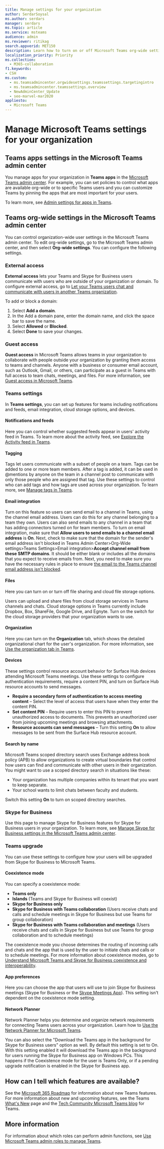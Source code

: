 ```yaml
---
title: Manage settings for your organization
author: SerdarSoysal
ms.author: serdars
manager: serdars
ms.topic: article
ms.service: msteams
audience: admin
ms.reviewer: ritikag
search.appverid: MET150
description: Learn how to turn on or off Microsoft Teams org-wide settings, including apps, external access, guest access, Teams settings, and Teams upgrade preferences.
localization_priority: Priority
ms.collection: 
  - M365-collaboration
f1.keywords:
- CSH
ms.custom: 
  - ms.teamsadmincenter.orgwidesettings.teamssettings.targetingintro
  - ms.teamsadmincenter.teamssettings.overview
  - NewAdminCenter_Update
  - seo-marvel-mar2020
appliesto: 
  - Microsoft Teams
---
```


# Manage Microsoft Teams settings for your organization

## Teams apps settings in the Microsoft Teams admin center

You manage apps for your organization in **Teams apps** in the [Microsoft Teams admin center](https://admin.teams.microsoft.com). For example, you can set policies to control what apps are available org-wide or to specific Teams users and you can customize Teams by pinning the apps that are most important for your users.

To learn more, see [Admin settings for apps in  Teams](admin-settings.md).  

## Teams org-wide settings in the Microsoft Teams admin center

You can control organization-wide user settings in the Microsoft Teams admin center. To edit org-wide settings, go to the Microsoft Teams admin center, and then select **Org-wide settings**. You can configure the following settings.

### External access

**External access** lets your Teams and Skype for Business users communicate with users who are outside of your organization or domain. To configure external access, go to [Let your Teams users chat and communicate with users in another Teams organization](let-your-teams-users-communicate-with-other-people.md).

To add or block a domain:

1. Select **Add a domain**.
2. In the Add a domain pane, enter the domain name, and click the space bar to save the name.
3. Select **Allowed** or **Blocked**.
4. Select **Done** to save your changes. 

### Guest access

**Guest access** in Microsoft Teams allows teams in your organization to collaborate with people outside your organization by granting them access to teams and channels. Anyone with a business or consumer email account, such as Outlook, Gmail, or others, can participate as a guest in Teams with full access to team chats, meetings, and files. For more information, see [Guest access in Microsoft Teams](guest-access.md).

### Teams settings

In **Teams settings**, you can set up features for teams including notifications and feeds, email integration, cloud storage options, and devices.

#### Notifications and feeds

Here you can control whether suggested feeds appear in users' activity feed in Teams. To learn more about the activity feed, see [Explore the Activity feed in Teams](https://support.office.com/article/explore-the-activity-feed-in-teams-91c635a1-644a-4c60-9c98-233db3e13a56).

#### Tagging

Tags let users communicate with a subset of people on a team. Tags can be added to one or more team members. After a tag is added, it can be used in @mentions by anyone on the team in a channel post to communicate with only those people who are assigned that tag. Use these settings to control who can add tags and how tags are used across your organization. To learn more, see [Manage tags in Teams](manage-tags.md).

#### Email integration

Turn on this feature so users can send email to a channel in Teams, using the channel email address. Users can do this for any channel belonging to a team they own. Users can also send emails to any channel in a team that has adding connectors turned on for team members. To turn on email integration, make sure that **Allow users to send emails to a channel email address** is **On**. Next, check to make sure that the domain for the sender's email address isn't blocked in Teams Admin Center>Org-Wide settings>Teams Settings>Email integration>**Accept channel email from these SMTP domains**. It should be either blank or includes all the domains that you expect to receive emails from. Next, you need to make sure you have the necessary rules in place to ensure [the email to the Teams channel email address isn't blocked](https://docs.microsoft.com/office365/servicedescriptions/exchange-online-protection-service-description/anti-spam-and-anti-malware-protection-eop#customize-anti-spam-policies).

#### Files

Here you can turn on or turn off file sharing and cloud file storage options.

Users can upload and share files from cloud storage services in Teams channels and chats. Cloud storage options in Teams currently include Dropbox, Box, ShareFile, Google Drive, and Egnyte. Turn on the switch for the cloud storage providers that your organization wants to use.

#### Organization

Here you can turn on the **Organization** tab, which shows the detailed organizational chart for the user's organization. For more information, see [Use the organization tab in Teams](https://support.office.com/article/use-the-organization-tab-in-teams-ff02568b-290a-46d6-ae7a-cda22f723894).

#### Devices

These settings control resource account behavior for Surface Hub devices attending Microsoft Teams meetings. Use these settings to configure authentication requirements, require a content PIN, and turn on Surface Hub resource accounts to send messages.

- **Require a secondary form of authentication to access meeting content** – Select the level of access that users have when they enter the content PIN.
- **Set content PIN** – Require users to enter this PIN to prevent unauthorized access to documents. This prevents an unauthorized user from joining upcoming meetings and browsing attachments.
- **Resource accounts can send messages** – Turn this setting **On** to allow messages to be sent from the Surface Hub resource account.

#### Search by name

Microsoft Teams scoped directory search uses Exchange address book policy (APB) to allow organizations to create virtual boundaries that control how users can find and communicate with other users in their organization. You might want to use a scoped directory search in situations like these:

- Your organization has multiple companies within its tenant that you want to keep separate. 
- Your school wants to limit chats between faculty and students. 

Switch this setting **On** to turn on scoped directory searches.

### Skype for Business

Use this page to manage Skype for Business features for Skype for Business users in your organization. To learn more, see [Manage Skype for Business settings in the Microsoft Teams admin center](skype-for-business-settings.md).

### Teams upgrade

You can use these settings to configure how your users will be upgraded from Skype for Business to Microsoft Teams. 

#### Coexistence mode
You can specify a coexistence mode: 

- **Teams only**
- **Islands** (Teams and Skype for Business will coexist)
- **Skype for Business only**
- **Skype for Business with Teams collaboration** (Users receive chats and calls and schedule meetings in Skype for Business but use  Teams for group collaboration)
- **Skype for Business with Teams collaboration and meetings** (Users receive chats and calls in Skype for Business but use Teams for group collaboration and to schedule meetings)

The coexistence mode you choose determines the routing of incoming calls and chats and the app that is used by the user to initiate chats and calls or to schedule meetings. For more information about coexistence modes, go to [Understand Microsoft Teams and Skype for Business coexistence and interoperability](teams-and-skypeforbusiness-coexistence-and-interoperability.md).

#### App preferences

Here you can choose the app that users will use to join Skype for Business meetings (Skype for Business or the [Skype Meetings App](https://support.office.com/article/What-is-Skype-Meetings-App-Skype-for-Business-Web-App-1FF3D412-718A-4982-8FF2-A4992608CDB5)). This setting isn't dependent on the coexistence mode setting.


#### Network Planner

Network Planner helps you determine and organize network requirements for connecting Teams users across your organization.  Learn how to [Use the Network Planner for Microsoft Teams](https://docs.microsoft.com/microsoftteams/network-planner).

You can also select the "Download the Teams app in the background for Skype for Business users" option as well.  By default this setting is set to On. With this setting enabled it will download the Teams app in the background for users running the Skype for Business app on Windows PCs. This happens if the Coexistence mode for the user is Teams Only, or if a pending upgrade notification is enabled in the Skype for Business app.


## How can I tell which features are available?

See the [Microsoft 365 Roadmap](https://www.microsoft.com/microsoft-365/roadmap?rtc=1&filters=Microsoft%20Teams) for information about new Teams features. For more information about new and upcoming features, see the Teams [What's New](https://support.office.com/article/what-s-new-in-microsoft-teams-d7092a6d-c896-424c-b362-a472d5f105de?ui=en-US&rs=en-US&ad=US) page and the [Tech Community Microsoft Teams blog](https://techcommunity.microsoft.com/t5/Microsoft-Teams-Blog/What-s-new-in-Teams-Microsoft-Ignite-Edition/ba-p/252531) for Teams. 

## More information

For information about which roles can perform admin functions, see [Use Microsoft Teams admin roles to manage Teams](using-admin-roles.md).
